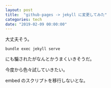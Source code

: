 ```yaml
---
layout: post
title:  "github-pages -> jekyll に変更してみた"
categories: tech
date: "2019-02-09 00:00:00"
---
```


大丈夫そう。

```
bundle exec jekyll serve
```

にも騙されたがなんとかうまくいきそうだ。

今度から色々試していきたい。

embed のスクリプトを移行しないとな。

